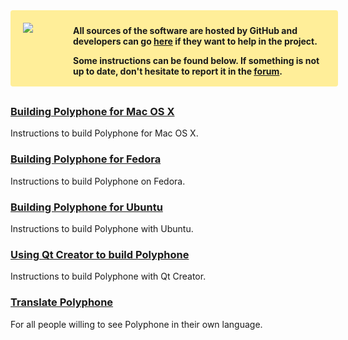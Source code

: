 <div style="background-color:#FFEE99;padding:10px 10px 2px 10px;width:100%;font-weight:bold;border-radius:4px;margin-bottom:30px">
<img src="images/github.png" style="float:left;margin:10px 0 0 10px">
<div style="margin:5px 0 0 90px">
<p>All sources of the software are hosted by GitHub and developers can go <a href="https://github.com/davy7125/polyphone" target="_blank">here</a> if they want to help in the project.</p>
<p>Some instructions can be found below. If something is not up to date, don't hesitate to report it in the <a href="forum">forum</a>.</p>
</div>
</div>

### [Building Polyphone for Mac OS X](development/building-polyphone-for-mac-os-x.md)

Instructions to build Polyphone for Mac OS X.

### [Building Polyphone for Fedora](development/building-polyphone-for-fedora.md)

Instructions to build Polyphone on Fedora.

### [Building Polyphone for Ubuntu](development/building-polyphone-for-ubuntu.md)

Instructions to build Polyphone with Ubuntu.

### [Using Qt Creator to build Polyphone](development/using-qt-creator-to-build-polyphone.md)

Instructions to build Polyphone with Qt Creator.

### [Translate Polyphone](development/translate-polyphone.md)

For all people willing to see Polyphone in their own language.